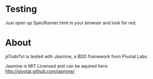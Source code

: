 # Testing

Just open up SpecRunner.html in your browser and look for red.

# About

jsTodoTxt is tested with Jasmine, a BDD framework from Pivotal Labs.

Jasmine is MIT Licensed and can be aquired here: http://pivotal.github.com/jasmine/
